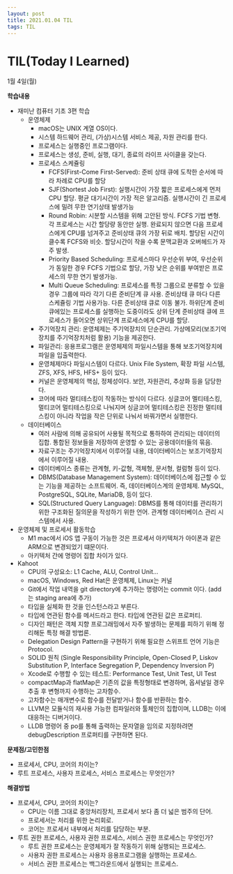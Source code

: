 ```yaml
---
layout: post
title: 2021.01.04 TIL
tags: TIL
---
```

# TIL(Today I Learned)

1월 4일(월)

**학습내용**

- 재미난 컴퓨터 기초 3편 학습
    - 운영체제
        - macOS는 UNIX 계열 OS이다.
        - 시스템 하드웨어 관리, (가상)시스템 서비스 제공, 자원 관리를 한다.
        - 프로세스는 실행중인 프로그램이다.
        - 프로세스는 생성, 준비, 실행, 대기, 종료의 라이프 사이클을 갖는다.
        - 프로세스 스케쥴링
            - FCFS(First-Come First-Served): 준비 상태 큐에 도착한 순서에 따라 차례로 CPU를 할당
            - SJF(Shortest Job First): 실행시간이 가장 짧은 프로세스에게 먼저 CPU 할당. 평균 대기시간이 가장 적은 알고리즘. 실행시간이 긴 프로세스에 밀려 무한 연기상태 발생가능
            - Round Robin: 시분할 시스템을 위해 고안된 방식. FCFS 기법 변형. 각 프로세스는 시간 할당량 동안만 실행. 완료되지 않으면 다음 프로세스에게 CPU를 넘겨주고 준비상태 큐의 가장 뒤로 배치. 할당된 시간이 클수록 FCFS와 비슷. 할당시간이 작을 수록 문맥교환과 오버헤드가 자주 발생.
            - Priority Based Scheduling: 프로세스마다 우선순위 부여, 우선순위가 동일한 경우 FCFS 기법으로 할당, 가장 낮은 순위를 부여받은 프로세스의 무한 연기 발생가능.
            - Multi Queue Scheduling: 프로세스를 특정 그룹으로 분류할 수 있을 경우 그룹에 따라 각기 다른 준비단계 큐 사용. 준비상태 큐 마다 다른 스케쥴링 기법 사용가능. 다른 준비상태 큐로 이동 불가. 하위단계 준비 큐에있는 프로세스를 실행하는 도중이라도 상위 단계 준비상태 큐에 프로세스가 들어오면 상위단계 프로세스에게 CPU를 할당.
        - 주기억장치 관리: 운영체제는 주기억장치의 단순관리. 가상메모리(보조기억장치를 주기억장치처럼 활용) 기능을 제공한다.
        - 파일관리: 응용프로그램은 운영체제의 파일시스템을 통해 보조기억장치에 파일을 입출력한다.
        - 운영체제마다 파일시스템이 다르다. Unix File System, 확장 파일 시스템, ZFS, XFS, HFS, HFS+ 등이 있다.
        - 커널은 운영체제의 핵심, 정체성이다. 보안, 자원관리, 추상화 등을 담당한다.
        - 코어에 따라 멀티테스킹이 작동하는 방식이 다르다. 싱글코어 멜티테스킹, 멀티코어 멀티테스킹으로 나눠지며 싱글코어 멀티테스킹은 진정한 멀티테스킹이 아니라 작업을 작은 단위로 나눠서 바꿔가면서 실행한다.
    - 데이터베이스
        - 여러 사람에 의해 공유되어 사용될 목적으로 통하하여 관리되는 데이터의 집합. 통합된 정보들을 저장하여 운영할 수 있는 공용데이터들의 묶음.
        - 자료구조는 주기억장치에서 이루어질 내용, 데이터베이스는 보조기억장치에서 이루어질 내용.
        - 데이터베이스 종류는 관계형, 키-값형, 객체형, 문서형, 컬럼형 등이 있다.
        - DBMS(Database Management System): 데이터베이스에 접근할 수 있는 기능을 제공하는 소프트웨어. 즉, 데이터베이스계의 운영체제. MySQL, PostgreSQL, SQLite, MariaDB, 등이 있다.
        - SQL(Structured Query Language): DBMS를 통해 데이터를 관리하기 위한 구조화된 질의문을 작성하기 위한 언어. 관계형 데이터베이스 관리 시스템에서 사용.
- 운영체제 및 프로세서 활동학습
    - M1 mac에서 iOS 앱 구동이 가능한 것은 프로세서 아키텍처가 아이폰과 같은 ARM으로 변경되었기 떄문이다.
    - 아키텍처 간에 명령어 집합 차이가 있다.
- Kahoot
    - CPU의 구성요소: L1 Cache, ALU, Control Unit...
    - macOS, Windows, Red Hat은 운영체제, Linux는 커널
    - Git에서 작업 내역을 git directory에 추가하는 명령어는 commit 이다. (add는 staging area에 추가)
    - 타입을 실체화 한 것을 인스턴스라고 부른다.
    - 타입에 연관된 함수를 메서드라고 한다. 타입에 연관된 값은 프로퍼티.
    - 디자인 패턴은 객체 지향 프로그래밍에서 자주 발생하는 문제를 피하기 위해 정리해둔 특정 해결 방법론.
    - Delegation Design Pattern을 구현하기 위해 필요한 스위프트 언어 기능은 Protocol.
    - SOLID 원칙 (Single Responsibility Principle, Open-Closed P, Liskov Substitution P, Interface Segregation P, Dependency Inversion P)
    - Xcode로 수행할 수 있는 테스트: Performance Test, Unit Test, UI Test
    - compactMap과 flatMap은 기존의 값을 특정형태로 변경하며, 옵셔널일 경우 추출 후 변형까지 수행하는 고차함수.
    - 고차함수는 매개변수로 함수를 전달받거나 함수를 반환하는 함수.
    - LLVM은 모듈식의 재사용 가능한 컴파일러와 툴체인의 집합이며, LLDB는 이에 대응하는 디버거이다.
    - LLDB 명령어 중 po를 통해 출력하는 문자열을 임의로 지정하려면 debugDescription 프로퍼티를 구현하면 된다.

**문제점/고민한점**

- 프로세서, CPU, 코어의 차이는?
- 루트 프로세스, 사용자 프로세스, 서비스 프로세스는 무엇인가?

**해결방법**

- 프로세서, CPU, 코어의 차이는?
    - CPU는 이름 그대로 중앙처리장치, 프로세서 보다 좀 더 넓은 범주의 단어.
    - 프로세서는 처리를 위한 논리회로.
    - 코어는 프로세서 내부에서 처리를 담당하는 부분.
- 루트 권한 프로세스, 사용자 권한 프로세스, 서비스 권한 프로세스는 무엇인가?
    - 루트 권한 프로세스는 운영체제가 잘 작동하기 위해 실행되는 프로세스.
    - 사용자 권한 프로세스는 사용자 응용프로그램을 실행하는 프로세스.
    - 서비스 권한 프로세스는 백그라운드에서 실행되는 프로세스.
